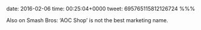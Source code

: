 date: 2016-02-06
time: 00:25:04+0000
tweet: 695765115812126724
%%%

Also on Smash Bros: ‘AOC Shop’ is not the best marketing name.
